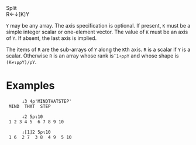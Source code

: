 <div class="heading">
  <div class="name">Split</div>
  <div class="command">R←↓[K]Y</div>
</div>

`Y` may be any array.  The axis specification is optional.  If present, `K` must be a simple integer scalar or one-element vector.  The value of `K` must be an axis of `Y`.  If absent, the last axis is implied.

The items of `R` are the sub-arrays of `Y` along the `K`th axis.  `R` is a scalar if `Y` is a scalar.  Otherwise `R` is an array whose rank is`¯1+⍴⍴Y` and whose shape is `(K≠⍳⍴⍴Y)/⍴Y`.

# Examples
```apl
      ↓3 4⍴'MINDTHATSTEP'
 MIND  THAT  STEP
 
      ↓2 5⍴⍳10
 1 2 3 4 5  6 7 8 9 10
 
      ↓[1]2 5⍴⍳10
 1 6  2 7  3 8  4 9  5 10
```
